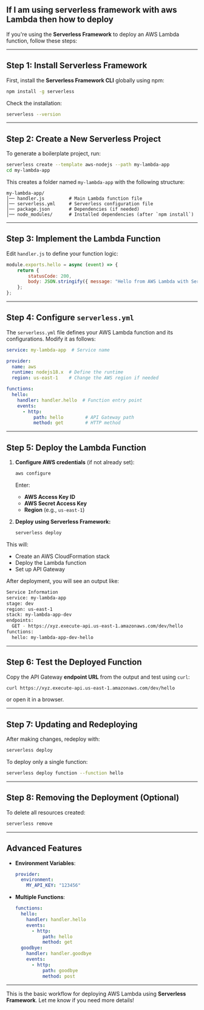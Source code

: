 ## If I am using serverless framework with aws Lambda then how to deploy

If you're using the **Serverless Framework** to deploy an AWS Lambda function, follow these steps:  

---

## **Step 1: Install Serverless Framework**
First, install the **Serverless Framework CLI** globally using npm:  

```sh
npm install -g serverless
```
Check the installation:  
```sh
serverless --version
```

---

## **Step 2: Create a New Serverless Project**
To generate a boilerplate project, run:  
```sh
serverless create --template aws-nodejs --path my-lambda-app
cd my-lambda-app
```
This creates a folder named `my-lambda-app` with the following structure:  

```
my-lambda-app/
│── handler.js         # Main Lambda function file
│── serverless.yml     # Serverless configuration file
│── package.json       # Dependencies (if needed)
│── node_modules/      # Installed dependencies (after `npm install`)
```

---

## **Step 3: Implement the Lambda Function**
Edit `handler.js` to define your function logic:  

```js
module.exports.hello = async (event) => {
    return {
        statusCode: 200,
        body: JSON.stringify({ message: "Hello from AWS Lambda with Serverless!" }),
    };
};
```

---

## **Step 4: Configure `serverless.yml`**
The `serverless.yml` file defines your AWS Lambda function and its configurations. Modify it as follows:  

```yaml
service: my-lambda-app  # Service name

provider:
  name: aws
  runtime: nodejs18.x  # Define the runtime
  region: us-east-1    # Change the AWS region if needed

functions:
  hello:
    handler: handler.hello  # Function entry point
    events:
      - http:
          path: hello        # API Gateway path
          method: get        # HTTP method
```

---

## **Step 5: Deploy the Lambda Function**
1. **Configure AWS credentials** (if not already set):  
   ```sh
   aws configure
   ```
   Enter:
   - **AWS Access Key ID**
   - **AWS Secret Access Key**
   - **Region** (e.g., `us-east-1`)  

2. **Deploy using Serverless Framework:**  
   ```sh
   serverless deploy
   ```

This will:
- Create an AWS CloudFormation stack
- Deploy the Lambda function
- Set up API Gateway

After deployment, you will see an output like:  
```sh
Service Information
service: my-lambda-app
stage: dev
region: us-east-1
stack: my-lambda-app-dev
endpoints:
  GET - https://xyz.execute-api.us-east-1.amazonaws.com/dev/hello
functions:
  hello: my-lambda-app-dev-hello
```

---

## **Step 6: Test the Deployed Function**
Copy the API Gateway **endpoint URL** from the output and test using `curl`:  

```sh
curl https://xyz.execute-api.us-east-1.amazonaws.com/dev/hello
```
or open it in a browser.

---

## **Step 7: Updating and Redeploying**
After making changes, redeploy with:  
```sh
serverless deploy
```

To deploy only a single function:
```sh
serverless deploy function --function hello
```

---

## **Step 8: Removing the Deployment (Optional)**
To delete all resources created:
```sh
serverless remove
```

---

## **Advanced Features**
- **Environment Variables**:
  ```yaml
  provider:
    environment:
      MY_API_KEY: "123456"
  ```
- **Multiple Functions**:
  ```yaml
  functions:
    hello:
      handler: handler.hello
      events:
        - http:
            path: hello
            method: get
    goodbye:
      handler: handler.goodbye
      events:
        - http:
            path: goodbye
            method: post
  ```

---

This is the basic workflow for deploying AWS Lambda using **Serverless Framework**. Let me know if you need more details!